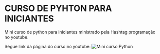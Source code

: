 # CURSO DE PYHTON PARA INICIANTES

<P>
Mini curso de python para iniciantes ministrado pela Hashtag programação no youtube.

Segue link da página do curso no youtube: ![Mini curso Python](https://www.youtube.com/watch?v=BxMtSb2w9Sk&t=11174s)
</p>